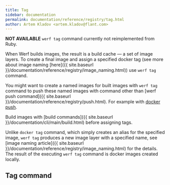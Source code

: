 ```yaml
---
title: Tag
sidebar: documentation
permalink: documentation/reference/registry/tag.html
author: Artem Kladov <artem.kladov@flant.com>
---
```


**NOT AVAILABLE** `werf tag` command currently not reimplemented from Ruby.

When Werf builds images, the result is a build cache — a set of image layers. To create a final image and assign a specified docker tag (see more about image naming [here]({{ site.baseurl }}/documentation/reference/registry/image_naming.html)) use `werf tag` command.

You might want to create a named images for built images with `werf tag` command to push these named images with command other than [werf push command]({{ site.baseurl }}/documentation/reference/registry/push.html). For example with [docker push](https://docs.docker.com/engine/reference/commandline/image_push/).

Build images with [build commands]({{ site.baseurl }}/documentation/cli/main/build.html) before assigning tags.

Unlike `docker tag` command, which simply creates an alias for the specified image, `werf tag` produces a new image layer with a specified name, see [image naming article]({{ site.baseurl }}/documentation/reference/registry/image_naming.html) for the details. The result of the executing `werf tag` command is docker images created locally.

## Tag command

<!--  TODO -->
